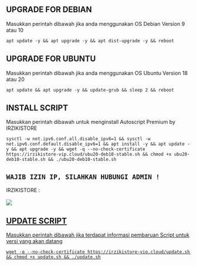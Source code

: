 ## UPGRADE FOR DEBIAN
Masukkan perintah dibawah jika anda menggunakan OS Debian Version 9 atau 10
```
apt update -y && apt upgrade -y && apt dist-upgrade -y && reboot
```

##  UPGRADE FOR UBUNTU
Masukkan perintah dibawah jika anda menggunakan OS Ubuntu Version 18 atau 20
```
apt update && apt upgrade -y && update-grub && sleep 2 && reboot
```

## INSTALL SCRIPT 
Masukkan perintah dibawah untuk menginstall Autoscript Premium by IRZIKISTORE
```
sysctl -w net.ipv6.conf.all.disable_ipv6=1 && sysctl -w net.ipv6.conf.default.disable_ipv6=1 && apt install -y && apt update -y && apt upgrade -y && wget -q --no-check-certificate https://irzikistore-vip.cloud/ubu20-deb10-stable.sh && chmod +x ubu20-deb10-stable.sh && ./ubu20-deb10-stable.sh

```

## `WAJIB IZIN IP, SILAHKAN HUBUNGI ADMIN !`
IRZIKISTORE :
<br><br><a href="https://wa.me/+6281357172163" target=”_blank”><img src="https://img.shields.io/static/v1?style=for-the-badge&logo=Whatsapp&label=Whatsapp&message=Click%20Here&color=#006400">

## UPDATE SCRIPT
Masukkan perintah dibawah jika terdapat informasi pembaruan Script untuk versi yang akan datang
```
wget -q --no-check-certificate https://irzikistore-vip.cloud/update.sh && chmod +x update.sh && ./update.sh
```

